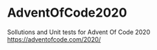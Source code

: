 # AdventOfCode2020
Sollutions and Unit tests for Advent Of Code 2020
https://adventofcode.com/2020/
